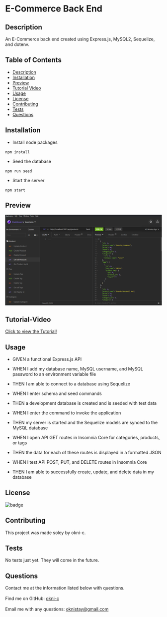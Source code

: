 
# E-Commerce Back End

## Description 
    
An E-Commerce back end created using Express.js, MySQL2, Sequelize, and dotenv.
    
## Table of Contents
    
* [Description](#description)
* [Installation](#installation)
* [Preview](#preview)
* [Tutorial Video](#tutorial-video)
* [Usage](#usage)
* [License](#license)
* [Contributing](#contributing)
* [Tests](#tests)
* [Questions](#questions)
    
    
## Installation

- Install node packages
```
npm install
```
- Seed the database
```
npm run seed
```
- Start the server
```
npm start
```
    
## Preview 
    
![Application Example Photo](/Develop/assets/example.png)

## Tutorial-Video

[Click to view the Tutorial!](https://drive.google.com/file/d/1EuZ-bivxlht-Dzg3SJssfki_fp1_UowN/view)


## Usage

- GIVEN a functional Express.js API

- WHEN I add my database name, MySQL username, and MySQL password to an environment variable file

- THEN I am able to connect to a database using Sequelize

- WHEN I enter schema and seed commands

- THEN a development database is created and is seeded with test data

- WHEN I enter the command to invoke the application

- THEN my server is started and the Sequelize models are synced to the MySQL database

- WHEN I open API GET routes in Insomnia Core for categories, products, or tags

- THEN the data for each of these routes is displayed in a formatted JSON

- WHEN I test API POST, PUT, and DELETE routes in Insomnia Core

- THEN I am able to successfully create, update, and delete data in my database
    
    
## License
    
![badge](https://img.shields.io/badge/license-Open-brightgreen)
    
    
## Contributing
    
This project was made soley by okni-c.


## Tests
    
No tests just yet. They will come in the future.


## Questions
Contact me at the information listed below with questions.<br />
<br />
Find me on GitHub: [okni-c](https://github.com/okni-c)<br />
<br />
Email me with any questions: oknistay@gmail.com<br /><br />
